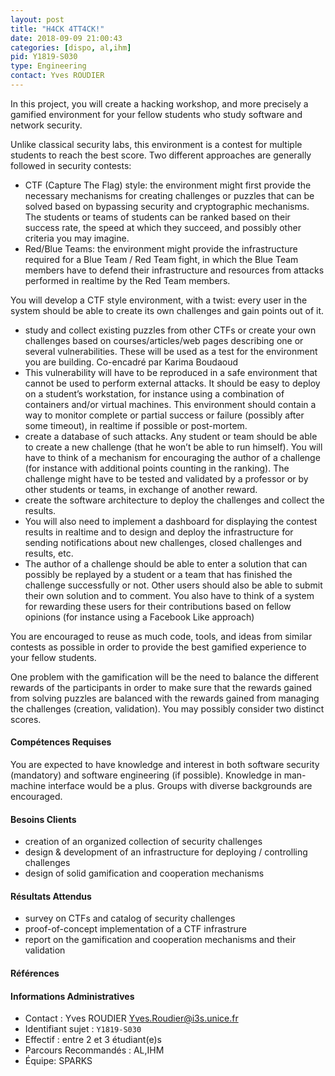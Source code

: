 ```yaml
---
layout: post
title: "H4CK 4TT4CK!"
date: 2018-09-09 21:00:43
categories: [dispo, al,ihm]
pid: Y1819-S030
type: Engineering
contact: Yves ROUDIER
---
```

       
In this project, you will create a hacking workshop, and more precisely a gamified environment for your fellow students who study software and network security.

Unlike classical security labs, this environment is a contest for multiple students to reach the best score. Two different approaches are generally followed in security contests:
- CTF (Capture The Flag) style: the environment might first provide the necessary mechanisms for creating challenges or puzzles that can be solved based on bypassing security and cryptographic mechanisms. The students or teams of students can be ranked based on their success rate, the speed at which they succeed, and possibly other criteria you may imagine.
- Red/Blue Teams: the environment might provide the infrastructure required for a Blue Team / Red Team fight, in which the Blue Team members have to defend their infrastructure and resources from attacks performed in realtime by the Red Team members. 

You will develop a CTF style environment, with a twist: every user in the system should be able to create its own challenges and gain points out of it.

- study and collect existing puzzles from other CTFs or create your own challenges based on courses/articles/web pages describing one or several vulnerabilities. These will be used as a test for the environment you are building.
Co-encadré par Karima Boudaoud
- This vulnerability will have to be reproduced in a safe environment that cannot be used to perform external attacks. It should be easy to deploy on a student’s workstation, for instance using a combination of containers and/or virtual machines. This environment should  contain a way to monitor complete or partial success or failure (possibly after some timeout), in realtime if possible or post-mortem.
- create a database of such attacks. Any student or team should be able to create a new challenge (that he won’t be able to run himself). You will have to think of a mechanism for encouraging the author of a challenge (for instance with additional points counting in the ranking). The challenge might have to be tested and validated by a professor or by other students or teams, in exchange of another reward.
- create the software architecture to deploy the challenges and collect the results. 
- You will also  need to implement a dashboard for displaying the contest results in realtime and to design and deploy the infrastructure for sending notifications about new challenges, closed challenges and results, etc.
- The author of a challenge should be able to enter a solution that can possibly be replayed by a student or a team that has finished the challenge successfully or not. Other users should also be able to submit their own solution and to comment. You also have to think of a system for rewarding these users for their contributions based on fellow opinions (for instance using a Facebook Like approach)

You are encouraged to reuse as much code, tools, and ideas from similar contests as possible in order to provide the best gamified experience to your fellow students.

One problem with the gamification will be the need to balance the different rewards of the participants in order to make sure that the rewards gained from solving puzzles are balanced with the rewards gained from managing the challenges (creation, validation). You may possibly consider two distinct scores.

#### Compétences Requises
You are expected to have knowledge and interest in both software security (mandatory) and software engineering (if possible). Knowledge in man-machine interface would be a plus. Groups with diverse backgrounds are encouraged.



     

#### Besoins Clients
- creation of an organized collection of security challenges
- design & development of an infrastructure for deploying / controlling challenges
- design of solid gamification and cooperation mechanisms

#### Résultats Attendus
- survey on CTFs and catalog of security challenges
- proof-of-concept implementation of a CTF infrastrure
- report on the gamification and cooperation mechanisms and their validation

#### Références



#### Informations Administratives
  * Contact : Yves ROUDIER <Yves.Roudier@i3s.unice.fr>
  * Identifiant sujet : `Y1819-S030`
  * Effectif : entre 2 et 3 étudiant(e)s
  * Parcours Recommandés : AL,IHM
  * Équipe: SPARKS

     